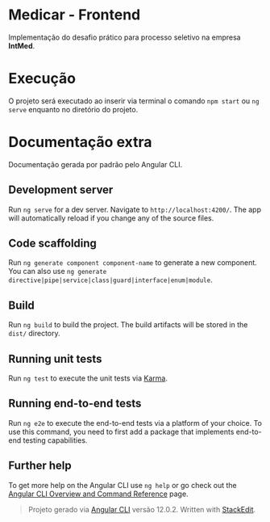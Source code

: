 # Medicar - Frontend

  Implementação do desafio prático para processo seletivo na empresa **IntMed**.
  
  # Execução
O projeto será executado ao inserir via terminal o comando  `npm start` ou `ng serve`  enquanto no diretório do projeto.

# Documentação extra
Documentação gerada por padrão pelo Angular CLI.

## Development server

  

Run `ng serve` for a dev server. Navigate to `http://localhost:4200/`. The app will automatically reload if you change any of the source files.

  

## Code scaffolding

  

Run `ng generate component component-name` to generate a new component. You can also use `ng generate directive|pipe|service|class|guard|interface|enum|module`.

  

## Build

  

Run `ng build` to build the project. The build artifacts will be stored in the `dist/` directory.

  

## Running unit tests

  

Run `ng test` to execute the unit tests via [Karma](https://karma-runner.github.io).

  

## Running end-to-end tests

  

Run `ng e2e` to execute the end-to-end tests via a platform of your choice. To use this command, you need to first add a package that implements end-to-end testing capabilities.

  

## Further help

  

To get more help on the Angular CLI use `ng help` or go check out the [Angular CLI Overview and Command Reference](https://angular.io/cli) page.

>Projeto gerado via [Angular CLI](https://github.com/angular/angular-cli) versão 12.0.2.
> Written with [StackEdit](https://stackedit.io/).
